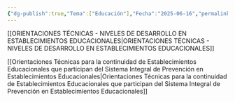 ```yaml
---
{"dg-publish":true,"Tema":["Educación"],"Fecha":"2025-06-16","permalink":"/programa-pre-para-2/","dgPassFrontmatter":true,"noteIcon":"","created":"2025-06-16T12:29:59.826-04:00","updated":"2025-06-16T13:02:15.331-04:00"}
---
```



[[ORIENTACIONES TÉCNICAS - NIVELES DE DESARROLLO EN ESTABLECIMIENTOS EDUCACIONALES\|ORIENTACIONES TÉCNICAS - NIVELES DE DESARROLLO EN ESTABLECIMIENTOS EDUCACIONALES]]

[[Orientaciones Técnicas para la continuidad de Establecimientos Educacionales que participan del Sistema Integral de Prevención en Establecimientos Educacionales\|Orientaciones Técnicas para la continuidad de Establecimientos Educacionales que participan del Sistema Integral de Prevención en Establecimientos Educacionales]]
